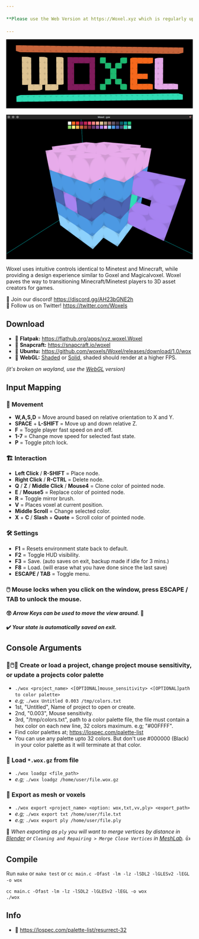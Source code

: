```yaml
---

**Please use the Web Version at https://Woxel.xyz which is regularly updated.** Development on this version has stopped until we can find a portability middleware that works with both Gnome and Wayland, GLFW 3.3.8 may be an option but this needs to be tested, otherwise we can only hope SDL3 improves the situation, but I am not keeping my hopes up.

---
```


![woxel header](https://raw.githubusercontent.com/woxels/woxels.github.io/main/woxelbanner.png)

![screenshot](https://raw.githubusercontent.com/woxels/woxels.github.io/main/Screenshot_2023-09-02_07-06-18.png)

Woxel uses intuitive controls identical to Minetest and Minecraft, while providing a design experience similar to Goxel and Magicalvoxel. Woxel paves the way to transitioning Minecraft/Minetest players to 3D asset creators for games.

💬 Join our discord! https://discord.gg/AH23bGNE2h<br>
📱 Follow us on Twitter! https://twitter.com/Woxels

## Download
* 🔗 **Flatpak:** https://flathub.org/apps/xyz.woxel.Woxel
* 🔗 **Snapcraft:** https://snapcraft.io/woxel
* 🔗 **Ubuntu:** https://github.com/woxels/Woxel/releases/download/1.0/wox
* 🔗 **WebGL:** [Shaded](https://woxels.github.io) or [Solid](https://woxels.github.io/solid), shaded should render at a higher FPS.

*(it's broken on wayland, use the [WebGL](https://woxels.github.io) version)*

## Input Mapping

### 🏃 Movement
* **W,A,S,D** = Move around based on relative orientation to X and Y.
* **SPACE** + **L-SHIFT** = Move up and down relative Z.
* **F** = Toggle player fast speed on and off.
* **1-7** = Change move speed for selected fast state.
* **P** = Toggle pitch lock.

### 🏗️ Interaction
* **Left Click** / **R-SHIFT** = Place node.
* **Right Click** / **R-CTRL** = Delete node.
* **Q** / **Z** / **Middle Click** / **Mouse4** = Clone color of pointed node.
* **E** / **Mouse5** = Replace color of pointed node.
* **R** = Toggle mirror brush.
* **V** = Places voxel at current position.
* **Middle Scroll** = Change selected color.
* **X** + **C** / **Slash** + **Quote** = Scroll color of pointed node.

### 🛠️ Settings
* **F1** = Resets environment state back to default.
* **F2** = Toggle HUD visibility.
* **F3** = Save. (auto saves on exit, backup made if idle for 3 mins.)
* **F8** = Load. (will erase what you have done since the last save)
* **ESCAPE / TAB** = Toggle menu.

### 🖱️ Mouse locks when you click on the window, press ESCAPE / TAB to unlock the mouse.
  
#### 😲 *Arrow Keys can be used to move the view around.* 🤯

#### ✔️ *Your state is automatically saved on exit.*

## Console Arguments
### 📂🖱️🎨 Create or load a project, change project mouse sensitivity, or update a projects color palette
* `./wox <project_name> <[OPTIONAL]mouse_sensitivity> <[OPTIONAL]path to color palette>`
* *e.g;* `./wox Untitled 0.003 /tmp/colors.txt`
* 1st, "Untitled", Name of project to open or create.
* 2nd, "0.003", Mouse sensitivity.
* 3rd, "/tmp/colors.txt", path to a color palette file, the file must contain a hex color on each new line, 32 colors maximum. e.g; "#00FFFF".
* Find color palettes at; https://lospec.com/palette-list
* You can use any palette upto 32 colors. But don't use #000000 (Black) in your color palette as it will terminate at that color.

### 📂 Load `*.wox.gz` from file
* `./wox loadgz <file_path>`
* *e.g;* `./wox loadgz /home/user/file.wox.gz`

### 📂 Export as mesh or voxels
* `./wox export <project_name> <option: wox,txt,vv,ply> <export_path>`
* *e.g;* `./wox export txt /home/user/file.txt`
* *e.g;* `./wox export ply /home/user/file.ply`

🤔 *When exporting as `ply` you will want to merge vertices by distance in [Blender](https://www.blender.org/)
or `Cleaning and Repairing > Merge Close Vertices` in [MeshLab](https://www.meshlab.net/).* 👍

## Compile
Run `make` or `make test` or `cc main.c -Ofast -lm -lz -lSDL2 -lGLESv2 -lEGL -o wox`
```
cc main.c -Ofast -lm -lz -lSDL2 -lGLESv2 -lEGL -o wox
./wox
```

## Info
* 🎨 https://lospec.com/palette-list/resurrect-32
